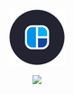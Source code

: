 <p align="center">
  <a href="https://layout-master.now.sh/" target="_blank" rel="noopener noreferrer">
    <img width="100" src="https://raw.githubusercontent.com/vaheqelyan/layout-master/master/static/logo-192.png" alt="Layout-master logo"></a>
</p>

<p align="center">
  <a><img src="https://img.shields.io/website/https/layout-master.now.sh?style=for-the-badge"/></a>
</p>
